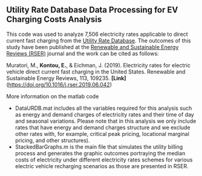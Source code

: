 ## Utility Rate Database Data Processing for EV Charging Costs Analysis
This code was used to analyze 7,506 electricity rates applicable to direct current fast charging from the [Utility Rate Database](https://openei.org/wiki/Utility_Rate_Database). The outcomes of this study have been published at the [Renewable and Sustainable Energy Reviews (RSER)](https://www.journals.elsevier.com/renewable-and-sustainable-energy-reviews) journal and the work can be cited as follows:

Muratori, M., **Kontou, E.**, & Eichman, J. (2019). Electricity rates for electric vehicle direct current fast charging in the United States. Renewable and Sustainable Energy Reviews, 113, 109235. **[Link]** (https://doi.org/10.1016/j.rser.2019.06.042)

More information on the matlab code
* DataURDB.mat includes all the variables required for this analysis such as energy and demand charges of electricity rates and their time of day and seasonal variations. Please note that in this analysis we only include rates that have energy and demand charges structure and we exclude other rates with, for example, critical peak pricing, locational marginal pricing, and other structures).
* StackedBarGraphs.m is the main file that simulates the utility billing process and generates the graphic outcomes portraying the median costs of electricity under different electricity rates schemes for various electric vehicle recharging scenarios as those are presented in RSER.


